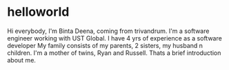 # helloworld
Hi everybody,
I'm Binta Deena, coming from trivandrum. 
I'm a software engineer working with UST Global. 
I have 4 yrs of experience as a software developer
My family consists of my parents, 2 sisters, my husband n children.
I'm a mother of twins, Ryan and Russell.
Thats a brief introduction about me.

